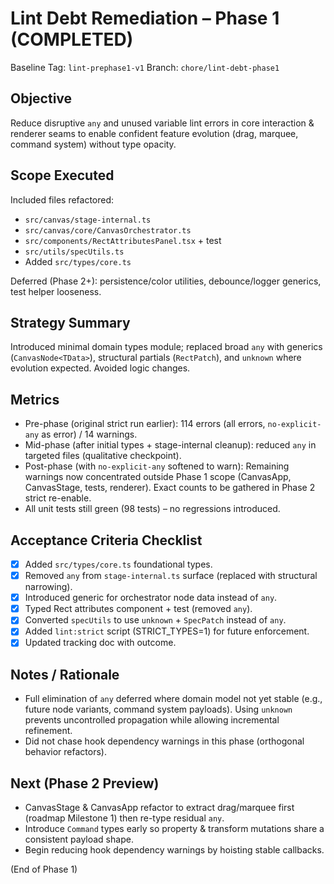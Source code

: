 # Lint Debt Remediation – Phase 1 (COMPLETED)

Baseline Tag: `lint-prephase1-v1`
Branch: `chore/lint-debt-phase1`

## Objective
Reduce disruptive `any` and unused variable lint errors in core interaction & renderer seams to enable confident feature evolution (drag, marquee, command system) without type opacity.

## Scope Executed
Included files refactored:
- `src/canvas/stage-internal.ts`
- `src/canvas/core/CanvasOrchestrator.ts`
- `src/components/RectAttributesPanel.tsx` + test
- `src/utils/specUtils.ts`
- Added `src/types/core.ts`

Deferred (Phase 2+): persistence/color utilities, debounce/logger generics, test helper looseness.

## Strategy Summary
Introduced minimal domain types module; replaced broad `any` with generics (`CanvasNode<TData>`), structural partials (`RectPatch`), and `unknown` where evolution expected. Avoided logic changes.

## Metrics
- Pre-phase (original strict run earlier): 114 errors (all errors, `no-explicit-any` as error) / 14 warnings.
- Mid-phase (after initial types + stage-internal cleanup): reduced `any` in targeted files (qualitative checkpoint).
- Post-phase (with `no-explicit-any` softened to warn): Remaining warnings now concentrated outside Phase 1 scope (CanvasApp, CanvasStage, tests, renderer). Exact counts to be gathered in Phase 2 strict re-enable.
- All unit tests still green (98 tests) – no regressions introduced.

## Acceptance Criteria Checklist
- [x] Added `src/types/core.ts` foundational types.
- [x] Removed `any` from `stage-internal.ts` surface (replaced with structural narrowing).
- [x] Introduced generic for orchestrator node data instead of `any`.
- [x] Typed Rect attributes component + test (removed `any`).
- [x] Converted `specUtils` to use `unknown` + `SpecPatch` instead of `any`.
- [x] Added `lint:strict` script (STRICT_TYPES=1) for future enforcement.
- [x] Updated tracking doc with outcome.

## Notes / Rationale
- Full elimination of `any` deferred where domain model not yet stable (e.g., future node variants, command system payloads). Using `unknown` prevents uncontrolled propagation while allowing incremental refinement.
- Did not chase hook dependency warnings in this phase (orthogonal behavior refactors).

## Next (Phase 2 Preview)
- CanvasStage & CanvasApp refactor to extract drag/marquee first (roadmap Milestone 1) then re-type residual `any`.
- Introduce `Command` types early so property & transform mutations share a consistent payload shape.
- Begin reducing hook dependency warnings by hoisting stable callbacks.

(End of Phase 1)
